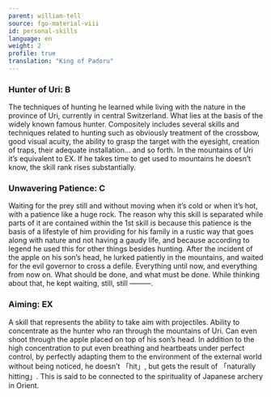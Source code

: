 ```yaml
---
parent: william-tell
source: fgo-material-viii
id: personal-skills
language: en
weight: 2
profile: true
translation: "King of Padoru"
---
```


### Hunter of Uri: B

The techniques of hunting he learned while living with the nature in the province of Uri, currently in central Switzerland.
What lies at the basis of the widely known famous hunter.
Compositely includes several skills and techniques related to hunting such as obviously treatment of the crossbow, good visual acuity, the ability to grasp the target with the eyesight, creation of traps, their adequate installation… and so forth.
In the mountains of Uri it’s equivalent to EX.
If he takes time to get used to mountains he doesn’t know, the skill rank rises substantially.

### Unwavering Patience: C

Waiting for the prey still and without moving when it’s cold or when it’s hot, with a patience like a huge rock.
The reason why this skill is separated while parts of it are contained within the 1st skill is because this patience is the basis of a lifestyle of him providing for his family in a rustic way that goes along with nature and not having a gaudy life, and because according to legend he used this for other things besides hunting.
After the incident of the apple on his son’s head, he lurked patiently in the mountains, and waited for the evil governor to cross a defile.
Everything until now, and everything from now on. What should be done, and what must be done.
While thinking about that, he kept waiting, still, still ———.

### Aiming: EX

A skill that represents the ability to take aim with projectiles.
Ability to concentrate as the hunter who ran through the mountains of Uri. Can even shoot through the apple placed on top of his son’s head.
In addition to the high concentration to put even breathing and heartbeats under perfect control, by perfectly adapting them to the environment of the external world without being noticed,
he doesn’t 「hit」, but gets the result of 「naturally hitting」.
This is said to be connected to the spirituality of Japanese archery in Orient.
